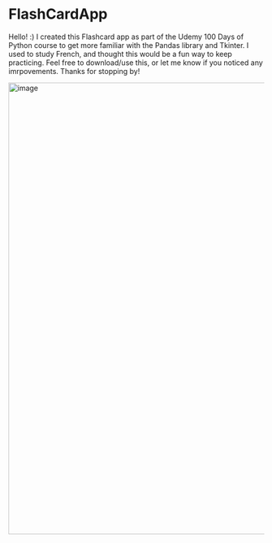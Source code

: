 # FlashCardApp

Hello! :) 
I created this Flashcard app as part of the Udemy 100 Days of Python course to get more familiar with the Pandas library and Tkinter. 
I used to study French, and thought this would be a fun way to keep practicing. 
Feel free to download/use this, or let me know if you noticed any imrpovements. Thanks for stopping by! 

<img width="889" alt="image" src="https://github.com/dailyndavis/FlashCardApp/assets/60911124/0625a9e8-442e-4da4-9e0a-545ed71344dd">
